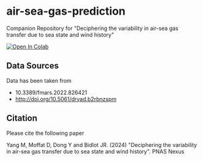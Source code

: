 # air-sea-gas-prediction
Companion Repository for "Deciphering the variability in air-sea gas transfer due to sea state and wind history"

<a target="_blank" href="https://colab.research.google.com/github/djmoffat/air-sea-gas-prediction/blob/main/Predict-K-air-sea-gas.ipynb">
  <img src="https://colab.research.google.com/assets/colab-badge.svg" alt="Open In Colab"/>
</a>


## Data Sources

Data has been taken from 
* 10.3389/fmars.2022.826421 
* http://doi.org/10.5061/dryad.b2rbnzspm


## Citation
Please cite the following paper

Yang M, Moffat D, Dong Y and Bidlot JR. (2024) "Deciphering the variability in air-sea gas transfer due to sea state and wind history". PNAS Nexus  